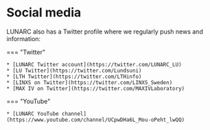 # Social media

LUNARC also has a Twitter profile where we regularly push news and information:

=== "Twitter"

    * [LUNARC Twitter account](https://twitter.com/LUNARC_LU)
    * [LU Twitter](https://twitter.com/Lundsuni)
    * [LTH Twitter](https://twitter.com/LTHinfo)
    * [LINXS on Twitter](https://twitter.com/LINXS_Sweden)
    * [MAX IV on Twitter](https://twitter.com/MAXIVLaboratory)

=== "YouTube"

    * [LUNARC YouTube channel](https://www.youtube.com/channel/UCpwDHa6L_Mou-oPeht_lwQQ)


